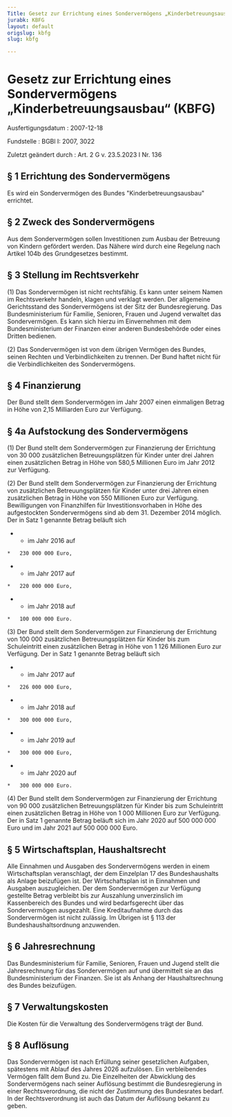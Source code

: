 ```yaml
---
Title: Gesetz zur Errichtung eines Sondervermögens „Kinderbetreuungsausbau“
jurabk: KBFG
layout: default
origslug: kbfg
slug: kbfg

---
```


# Gesetz zur Errichtung eines Sondervermögens „Kinderbetreuungsausbau“ (KBFG)

Ausfertigungsdatum
:   2007-12-18

Fundstelle
:   BGBl I: 2007, 3022

Zuletzt geändert durch
:   Art. 2 G v. 23.5.2023 I Nr. 136


## § 1 Errichtung des Sondervermögens

Es wird ein Sondervermögen des Bundes "Kinderbetreuungsausbau"
errichtet.


## § 2 Zweck des Sondervermögens

Aus dem Sondervermögen sollen Investitionen zum Ausbau der Betreuung
von Kindern gefördert werden. Das Nähere wird durch eine Regelung nach
Artikel 104b des Grundgesetzes bestimmt.


## § 3 Stellung im Rechtsverkehr

(1) Das Sondervermögen ist nicht rechtsfähig. Es kann unter seinem
Namen im Rechtsverkehr handeln, klagen und verklagt werden. Der
allgemeine Gerichtsstand des Sondervermögens ist der Sitz der
Bundesregierung. Das Bundesministerium für Familie, Senioren, Frauen
und Jugend verwaltet das Sondervermögen. Es kann sich hierzu im
Einvernehmen mit dem Bundesministerium der Finanzen einer anderen
Bundesbehörde oder eines Dritten bedienen.

(2) Das Sondervermögen ist von dem übrigen Vermögen des Bundes, seinen
Rechten und Verbindlichkeiten zu trennen. Der Bund haftet nicht für
die Verbindlichkeiten des Sondervermögens.


## § 4 Finanzierung

Der Bund stellt dem Sondervermögen im Jahr 2007 einen einmaligen
Betrag in Höhe von 2,15 Milliarden Euro zur Verfügung.


## § 4a Aufstockung des Sondervermögens

(1) Der Bund stellt dem Sondervermögen zur Finanzierung der Errichtung
von 30 000 zusätzlichen Betreuungsplätzen für Kinder unter drei Jahren
einen zusätzlichen Betrag in Höhe von 580,5 Millionen Euro im Jahr
2012 zur Verfügung.

(2) Der Bund stellt dem Sondervermögen zur Finanzierung der Errichtung
von zusätzlichen Betreuungsplätzen für Kinder unter drei Jahren einen
zusätzlichen Betrag in Höhe von 550 Millionen Euro zur Verfügung.
Bewilligungen von Finanzhilfen für Investitionsvorhaben in Höhe des
aufgestockten Sondervermögens sind ab dem 31. Dezember 2014 möglich.
Der in Satz 1 genannte Betrag beläuft sich

*    *   im Jahr 2016 auf

    *   230 000 000 Euro,


*    *   im Jahr 2017 auf

    *   220 000 000 Euro,


*    *   im Jahr 2018 auf

    *   100 000 000 Euro.




(3) Der Bund stellt dem Sondervermögen zur Finanzierung der Errichtung
von 100 000 zusätzlichen Betreuungsplätzen für Kinder bis zum
Schuleintritt einen zusätzlichen Betrag in Höhe von 1 126 Millionen
Euro zur Verfügung. Der in Satz 1 genannte Betrag beläuft sich

*    *   im Jahr 2017 auf

    *   226 000 000 Euro,


*    *   im Jahr 2018 auf

    *   300 000 000 Euro,


*    *   im Jahr 2019 auf

    *   300 000 000 Euro,


*    *   im Jahr 2020 auf

    *   300 000 000 Euro.




(4) Der Bund stellt dem Sondervermögen zur Finanzierung der Errichtung
von 90 000 zusätzlichen Betreuungsplätzen für Kinder bis zum
Schuleintritt einen zusätzlichen Betrag in Höhe von 1 000 Millionen
Euro zur Verfügung. Der in Satz 1 genannte Betrag beläuft sich im Jahr
2020 auf 500 000 000 Euro und im Jahr 2021 auf 500 000 000 Euro.


## § 5 Wirtschaftsplan, Haushaltsrecht

Alle Einnahmen und Ausgaben des Sondervermögens werden in einem
Wirtschaftsplan veranschlagt, der dem Einzelplan 17 des
Bundeshaushalts als Anlage beizufügen ist. Der Wirtschaftsplan ist in
Einnahmen und Ausgaben auszugleichen. Der dem Sondervermögen zur
Verfügung gestellte Betrag verbleibt bis zur Auszahlung unverzinslich
im Kassenbereich des Bundes und wird bedarfsgerecht über das
Sondervermögen ausgezahlt. Eine Kreditaufnahme durch das
Sondervermögen ist nicht zulässig. Im Übrigen ist § 113 der
Bundeshaushaltsordnung anzuwenden.


## § 6 Jahresrechnung

Das Bundesministerium für Familie, Senioren, Frauen und Jugend stellt
die Jahresrechnung für das Sondervermögen auf und übermittelt sie an
das Bundesministerium der Finanzen. Sie ist als Anhang der
Haushaltsrechnung des Bundes beizufügen.


## § 7 Verwaltungskosten

Die Kosten für die Verwaltung des Sondervermögens trägt der Bund.


## § 8 Auflösung

Das Sondervermögen ist nach Erfüllung seiner gesetzlichen Aufgaben,
spätestens mit Ablauf des Jahres 2026 aufzulösen. Ein verbleibendes
Vermögen fällt dem Bund zu. Die Einzelheiten der Abwicklung des
Sondervermögens nach seiner Auflösung bestimmt die Bundesregierung in
einer Rechtsverordnung, die nicht der Zustimmung des Bundesrates
bedarf. In der Rechtsverordnung ist auch das Datum der Auflösung
bekannt zu geben.

